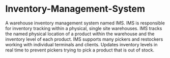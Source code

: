 # Inventory-Management-System
 A warehouse inventory management system named IMS. IMS is responsible for inventory tracking within a physical, single site warehouses. IMS tracks the named physical location of a product within the warehouse and the inventory level of each product. IMS supports many pickers and restockers working with individual terminals and clients. Updates inventory levels in real time to prevent pickers trying to pick a product that is out of stock.
